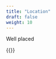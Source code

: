 ```yaml
---
title: "Location"
draft: false
weight: 10
---
```


Well placed

{{<gmaps pb="!1m18!1m12!1m3!1d3005.7013078506334!2d16.477478315871174!3d41.11921397928969!2m3!1f0!2f0!3f0!3m2!1i1024!2i768!4f13.1!3m3!1m2!1s0x13380bd659f65693%3A0xebb438293246dff3!2sAffittacamere+Ilgiardinodimelange!5e0!3m2!1sen!2sit!4v1531062911512">}}
